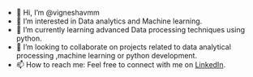 - 👋 Hi, I’m @vigneshavmm
- 👀 I’m interested in Data analytics and Machine learning.
- 🌱 I’m currently learning advanced Data processing techniques using python.
- 💞️ I’m looking to collaborate on projects related to data analytical processing ,machine learning or python development.
- 📫 How to reach me: Feel free to connect with me on [LinkedIn](https://www.linkedin.com/in/vigneshavmm/).

<!---
vigneshavmm/vigneshavmm is a ✨ special ✨ repository because its `README.md` (this file) appears on your GitHub profile.
You can click the Preview link to take a look at your changes.
--->
